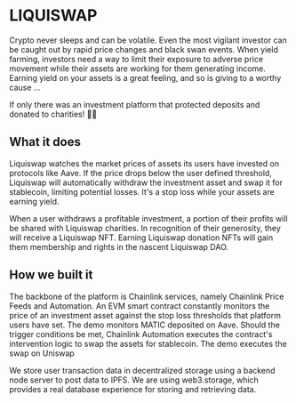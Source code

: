 # LIQUISWAP

Crypto never sleeps and can be volatile. Even the most vigilant investor can be caught out by rapid price changes and black swan events. When yield farming, investors need a way to limit their exposure to adverse price movement while their assets are working for them generating income.
Earning yield on your assets is a great feeling, and so is giving to a worthy cause …

If only there was an investment platform that protected deposits and donated to charities! 🤔💡

## What it does

Liquiswap watches the market prices of assets its users have invested on protocols like Aave. If the price drops below the user defined threshold, Liquiswap will automatically withdraw the investment asset and swap it for stablecoin, limiting potential losses. It's a stop loss while your assets are earning yield.

When a user withdraws a profitable investment, a portion of their profits will be shared with Liquiswap charities. In recognition of their generosity, they will receive a Liquiswap NFT.
Earning Liquiswap donation NFTs will gain them membership and rights in the nascent Liquiswap DAO.

## How we built it

The backbone of the platform is Chainlink services, namely Chainlink Price Feeds and Automation.
An EVM smart contract constantly monitors the price of an investment asset against the stop loss thresholds that platform users have set. The demo monitors MATIC deposited on Aave.
Should the trigger conditions be met, Chainlink Automation executes the contract's intervention logic to swap the assets for stablecoin. The demo executes the swap on Uniswap

We store user transaction data in decentralized storage using a backend node server to post data to IPFS. We are using web3.storage, which provides a real database experience for storing and retrieving data.
